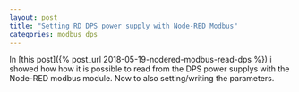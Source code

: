 ```yaml
---
layout: post
title: "Setting RD DPS power supply with Node-RED Modbus"
categories: modbus dps
---
```

In [this post]({% post_url 2018-05-19-nodered-modbus-read-dps %}) i showed how how it is possible to read from the DPS power supplys with the Node-RED modbus module. Now to also setting/writing the parameters.
